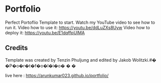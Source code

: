 # Portfolio 
Perfect Portoflio Template to start.
Watch my YouTube video to see how to run it.
Video how to use it:
https://youtu.be/ddLuZXs8Uyw
Video how to deploy it:
https://youtu.be/E1dqffpUlMA
## Credits
Template was created by Tenzin Phuljung and edited by Jakob Wolitzki.#� �P�o�r�t�f�o�l�i�o�
�
�


live here : https://arunkumar023.github.io/portfolio/ 
